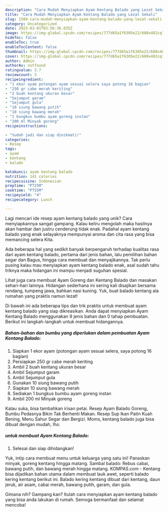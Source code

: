 ```yaml
---
description: "Cara Mudah Menyiapkan Ayam Kentang Balado yang Lezat Sekali"
title: "Cara Mudah Menyiapkan Ayam Kentang Balado yang Lezat Sekali"
slug: 1589-cara-mudah-menyiapkan-ayam-kentang-balado-yang-lezat-sekali
category: Uncategorized
date: 2023-03-01T03:56:36.035Z
image: https://img-global.cpcdn.com/recipes/777d65a1f6305e22/680x482cq70/ayam-kentang-balado-foto-resep-utama.jpg
hideToc: false
enableToc: true
enableTocContent: false
thumbnail: https://img-global.cpcdn.com/recipes/777d65a1f6305e22/680x482cq70/ayam-kentang-balado-foto-resep-utama.jpg
cover: https://img-global.cpcdn.com/recipes/777d65a1f6305e22/680x482cq70/ayam-kentang-balado-foto-resep-utama.jpg
author: Admin
authorAv: notfound
ratingvalue: 3.7
reviewcount: 3
recipeingredient:
- "1 ekor ayam potongan ayam sesuai selera saya potong 16 bagian"
- "250 gr cabe merah keriting"
- "2 buah kentang ukuran besar"
- "Sejumput garam"
- "Sejumput gula"
- "10 siung bawang putih"
- "10 siung bawang merah"
- "1 bungkus bumbu ayam goreng instan"
- "200 ml Minyak goreng"
recipeinstructions:

- "Sudah jadi dan siap dinikmati!"
categories:
- Resep
tags:
- ayam
- kentang
- balado

katakunci: ayam kentang balado 
nutrition: 141 calories
recipecuisine: Indonesian
preptime: "PT25M"
cooktime: "PT55M"
recipeyield: "4"
recipecategory: Lunch

---
```





Lagi mencari ide resep ayam kentang balado yang unik? Cara menyiapkannya sangat gampang. Kalau keliru mengolah maka hasilnya akan hambar dan justru cenderung tidak enak. Padahal ayam kentang balado yang enak selayaknya mempunyai aroma dan cita rasa yang bisa memancing selera Kita.





Ada beberapa hal yang sedikit banyak berpengaruh terhadap kualitas rasa dari ayam kentang balado, pertama dari jenis bahan, lalu pemilihan bahan segar dan Bagus, hingga cara membuat dan menyajikannya. Tak perlu pusing kalau mau menyiapkan ayam kentang balado enak,      asal sudah tahu triknya maka hidangan ini mampu menjadi suguhan spesial.














Lihat juga cara membuat Ayam Goreng dan Kentang Balado dan masakan sehari-hari lainnya. Hidangan sederhana ini sering kali disajikan bersama rendang, tumpeng jawa, bahkan nasi kuning. Yuk, buat balado kentang ala rumahan yang praktis namun lezat!






Di bawah ini ada beberapa tips dan trik praktis untuk membuat ayam kentang balado yang siap dikreasikan. Anda dapat menyiapkan Ayam Kentang Balado menggunakan 9 jenis bahan dan 0 tahap pembuatan. Berikut ini langkah-langkah untuk membuat hidangannya.

<!--inarticleads1-->

##### Bahan-bahan dan bumbu yang diperlukan dalam pembuatan Ayam Kentang Balado:

1. Siapkan 1 ekor ayam (potongan ayam sesuai selera, saya potong 16 bagian)
1. Persiapkan 250 gr cabe merah keriting
1. Ambil 2 buah kentang ukuran besar
1. Ambil Sejumput garam
1. Ambil Sejumput gula
1. Gunakan 10 siung bawang putih
1. Siapkan 10 siung bawang merah
1. Sediakan 1 bungkus bumbu ayam goreng instan
1. Ambil 200 ml Minyak goreng


Kalau suka, bisa tambahkan irisan petai. Resep Ayam Balado Goreng, Bumbu Pedasnya Bikin Tak Berhenti Makan. Resep Sup Ikan Patin Kuah Bening, Menu Sahur Segar dan Bergizi. Moms, kentang balado juga bisa dibuat dengan mudah, lho. 

<!--inarticleads2-->

#####  untuk membuat Ayam Kentang Balado:


1. Selesai dan siap dihidangkan!

Yuk, intip cara membuat menu untuk keluarga yang satu ini! Panaskan minyak, goreng kentang hingga matang. Sambal balado: Rebus cabai, bawang putih, dan bawang merah hingga matang. KOMPAS.com - Kentang bisa dijadikan bahan utama dalam membuat lauk awet, seperti balado kering kentang berikut ini. Balado kering kentang dibuat dari kentang, daun jeruk, air asam, cabai merah, bawang putih, garam, dan gula. 

Gimana nih? Gampang kan? Itulah cara menyiapkan ayam kentang balado yang bisa anda lakukan di rumah. Semoga bermanfaat dan selamat mencoba!
